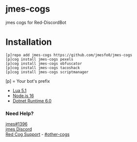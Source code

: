 # jmes-cogs
jmes cogs for Red-DiscordBot

# Installation
```
[p]repo add jmes-cogs https://github.com/jmesfo0/jmes-cogs
[p]cog install jmes-cogs pexels
[p]cog install jmes-cogs obfuscator
[p]cog install jmes-cogs tacoshack
[p]cog install jmes-cogs scriptmanager
```
[p] = Your bot's prefix

- [Lua 5.1](https://sourceforge.net/projects/luabinaries/files/5.1.5/)<br>
- [Node.js 16](https://nodejs.org/dist/v16.17.1/)<br>
- [Dotnet Runtime 6.0](https://dotnet.microsoft.com/en-us/download/dotnet/6.0)<br>

### Need Help?
[jmes#1396](https://discordapp.com/users/309536563161989120)<br>
[jmes Discord](https://discord.jmes.dev)<br>
[Red Cog Support](https://discord.gg/GET4DVk) - [#other-cogs](https://discord.com/channels/240154543684321280/240212783503900673)<br><br>
